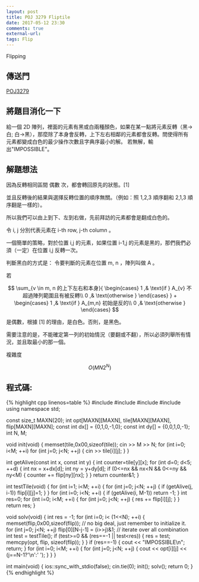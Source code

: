 ```yaml
---
layout: post
title: POJ 3279 Fliptile
date: 2017-05-12 23:30
comments: true
external-url:
tags: Flip
---
```


Flipping

## 傳送門

[POJ3279](http://poj.org/problem?id=3279)

## 將題目消化一下

給一個 2D 陣列，裡面的元素有黑或白兩種顏色，如果在某一點將元素反轉（黑->白; 白->黑），那麼除了本身會反轉，上下左右相鄰的元素都會反轉。問使得所有元素都變成白色的最少操作次數且字典序最小的解。
若無解，輸出"IMPOSSIBLE"。

## 解題想法

因為反轉相同區間 偶數 次，都會轉回原先的狀態。[1]

並且反轉後的結果與選擇反轉位置的順序無關。（例如：照 1,2,3 順序翻和 2,1,3 順序翻是一樣的）。

所以我們可以由上到下、左到右做，先前拜訪的元素都會是翻成白色的。

令 i, j 分別代表元素在 i-th row, j-th column 。

一個簡單的策略，對於位置 i,j 的元素，如果位置 i-1,j 的元素是黑的，那們我們必須（一定）在位置 i,j 反轉一次。

判斷黑白的方式是：
令要判斷的元素在位置 m, n ，陣列叫做 A 。

若 

$$
\sum_{v \in m, n 的上下左右和本身}{ 
    \begin{cases}
        1 ,& \text{if } A_{v} 不超過陣列範圍且有被反轉\\
        0 ,& \text{otherwise }
    \end{cases}
    }
    +
    \begin{cases}
        1 ,& \text{if } A_{m,n} 初始是反的\\
        0 ,& \text{otherwise }
    \end{cases}
$$

是偶數，根據 [1] 的理由，是白色。否則，是黑色。

需要注意的是，不能確定第一列的初始情況（要翻或不翻），所以必須列舉所有情況，並且取最小的那一個。

複雜度 

$$
O \left( MN2^{N} \right)
$$

## 程式碼:

{% highlight cpp linenos=table %}
#include <iostream>
#include <string>
#include <cstdlib>
#include <cstring>
using namespace std;

const size_t MAXN(20);
int opt[MAXN][MAXN], tile[MAXN][MAXN], flip[MAXN][MAXN];
const int dx[] = {0,1,0,-1,0};
const int dy[] = {0,0,1,0,-1};
int N, M;

void init(void) {
    memset(tile,0x00,sizeof(tile));
    cin >> M >> N;
    for (int i=0; i<M; ++i) for (int j=0; j<N; ++j) {
        cin >> tile[i][j];
    }
}

int getAlive(const int x, const int y) {
    int counter=tile[y][x];
    for (int d=0; d<5; ++d) {
        int nx = x+dx[d];
        int ny = y+dy[d];
        if (0<=nx && nx<N && 0<=ny && ny<M) {
            counter += flip[ny][nx];
        }
    }
    return counter&1;
}

int testTile(void) {
    for (int i=1; i<M; ++i) {
        for (int j=0; j<N; ++j) {
            if (getAlive(j, i-1)) flip[i][j]=1;
        }
    }
    for (int i=0; i<N; ++i) {
        if (getAlive(i, M-1)) return -1;
    }
    int res=0;
    for (int i=0; i<M; ++i) {
        for (int j=0; j<N; ++j) {
            res += flip[i][j];
        }
    }
    return res;
}

void solv(void) {
    int res = -1;
    for (int i=0; i< (1<<N); ++i) {
        memset(flip,0x00,sizeof(flip)); // no big deal, just remember to initialize it.
        for (int j=0; j<N; ++j) flip[0][N-j-1] = (i>>j)&1; // iterate over all combination
        int test = testTile();
        if (test>=0 && (res==-1 || test<res)) {
            res = test;
            memcpy(opt, flip, sizeof(flip));
        }
    }
    if (res==-1) {
        cout << "IMPOSSIBLE\n";
        return;
    }
    for (int i=0; i<M; ++i) {
        for (int j=0; j<N; ++j) {
            cout << opt[i][j] << (j==N-1?'\n':' ');
        }
    }
}

int main(void) {
    ios::sync_with_stdio(false); cin.tie(0);
    init();
    solv();
    return 0;
}
{% endhighlight %}

